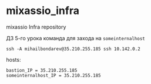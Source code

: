# mixassio_infra
mixassio Infra repository

ДЗ 5-го урока
команда для захода на `someinternalhost`
```
ssh -A mihailbondarev@35.210.255.185 ssh 10.142.0.2
```

hosts:
```
bastion_IP = 35.210.255.185 
someinternalhost_IP = 35.210.255.185
```
